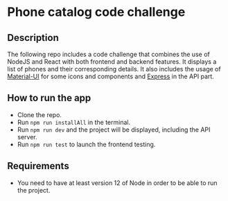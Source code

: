 # Phone catalog code challenge

## Description

The following repo includes a code challenge that combines the use of NodeJS and React with both frontend and backend features. It displays a list of phones and their corresponding details.
It also includes the usage of [Material-UI](https://material-ui.com/) for some icons and components and [Express](https://expressjs.com/es/) in the API part.

## How to run the app

- Clone the repo.
- Run ```npm run installAll``` in the terminal.
- Run ```npm run dev``` and the project will be displayed, including the API server.
- Run ```npm run test``` to launch the frontend testing.

## Requirements
- You need to have at least version 12 of Node in order to be able to run the project.
